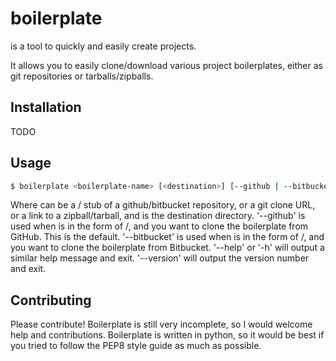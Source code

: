 # boilerplate
is a tool to quickly and easily create projects.

It allows you to easily clone/download various project boilerplates, either as git repositories or tarballs/zipballs.

## Installation
TODO

## Usage
```sh
$ boilerplate <boilerplate-name> [<destination>] [--github | --bitbucket]
```
Where <boilerplate-name> can be a <user>/<repo> stub of a github/bitbucket repository, or a git clone URL, or a link to a zipball/tarball, and <destination> is the destination directory.
'--github' is used when <boilerplate-name> is in the form of <user>/<repo>, and you want to clone the boilerplate from GitHub. This is the default.
'--bitbucket' is used when <boilerplate-name> is in the form of <user>/<repo>, and you want to clone the boilerplate from Bitbucket.
'--help' or '-h' will output a similar help message and exit.
'--version' will output the version number and exit.

## Contributing
Please contribute! Boilerplate is still very incomplete, so I would welcome help and contributions. Boilerplate is written in python, so it would be best if you tried to follow the PEP8 style guide as much as possible.

